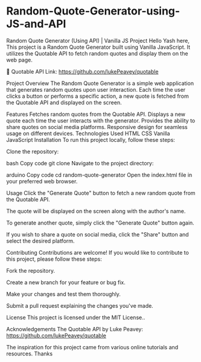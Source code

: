 # Random-Quote-Generator-using-JS-and-API

Random Quote Generator (Using API) | Vanilla JS Project
Hello Yash here, This project is a Random Quote Generator built using Vanilla JavaScript. It utilizes the Quotable API to fetch random quotes and display them on the web page.

🔗 Quotable API Link: https://github.com/lukePeavey/quotable

Project Overview
The Random Quote Generator is a simple web application that generates random quotes upon user interaction. Each time the user clicks a button or performs a specific action, a new quote is fetched from the Quotable API and displayed on the screen.

Features
Fetches random quotes from the Quotable API.
Displays a new quote each time the user interacts with the generator.
Provides the ability to share quotes on social media platforms.
Responsive design for seamless usage on different devices.
Technologies Used
HTML
CSS
Vanilla JavaScript
Installation
To run this project locally, follow these steps:

Clone the repository:

bash
Copy code
git clone <repository-url>
Navigate to the project directory:

arduino
Copy code
cd random-quote-generator
Open the index.html file in your preferred web browser.

Usage
Click the "Generate Quote" button to fetch a new random quote from the Quotable API.

The quote will be displayed on the screen along with the author's name.

To generate another quote, simply click the "Generate Quote" button again.

If you wish to share a quote on social media, click the "Share" button and select the desired platform.

Contributing
Contributions are welcome! If you would like to contribute to this project, please follow these steps:

Fork the repository.

Create a new branch for your feature or bug fix.

Make your changes and test them thoroughly.

Submit a pull request explaining the changes you've made.

License
This project is licensed under the MIT License..

Acknowledgements
The Quotable API by Luke Peavey: https://github.com/lukePeavey/quotable

The inspiration for this project came from various online tutorials and resources.
Thanks
